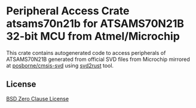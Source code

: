 # Peripheral Access Crate atsams70n21b for ATSAMS70N21B 32-bit MCU from Atmel/Microchip

This crate contains autogenerated code to access peripherals of ATSAMS70N21B generated from official SVD files from Microchip mirrored at [posborne/cmsis-svd](https://github.com/posborne/cmsis-svd) using [svd2rust](https://github.com/rust-embedded/svd2rust/) tool.

## License

[BSD Zero Clause License](https://choosealicense.com/licenses/0bsd/)
